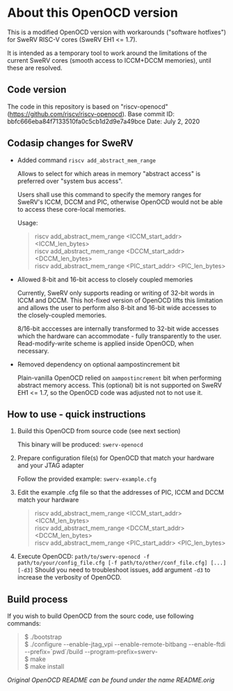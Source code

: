 # About this OpenOCD version

This is a modified OpenOCD version with workarounds 
("software hotfixes") for SweRV RISC-V cores (SweRV EH1 <= 1.7).

It is intended as a temporary tool to work around the limitations
of the current SweRV cores (smooth access to ICCM+DCCM memories),
until these are resolved.

## Code version

The code in this repository is based on "riscv-openocd" (https://github.com/riscv/riscv-openocd).
Base commit ID: bbfc666eba84f7133510fa0c5cb1d2d9e7a49bce 
Date: July 2, 2020

## Codasip changes for SweRV

- Added command `riscv add_abstract_mem_range`

  Allows to select for which areas in memory "abstract access" is preferred
over "system bus access".

  Users shall use this command to specify the memory ranges for SweRV's
ICCM, DCCM and PIC, otherwise OpenOCD would not be able to access these
core-local memories.

  Usage:

  >riscv add_abstract_mem_range <ICCM_start_addr> <ICCM_len_bytes></br>
riscv add_abstract_mem_range <DCCM_start_addr> <DCCM_len_bytes></br>
riscv add_abstract_mem_range <PIC_start_addr> <PIC_len_bytes>

- Allowed 8-bit and 16-bit access to closely coupled memories

  Currently, SweRV only supports reading or writing of 32-bit words in ICCM and DCCM.
This hot-fixed version of OpenOCD lifts this limitation and allows the user to perform also
8-bit and 16-bit wide accesses to the closely-coupled memories.

  8/16-bit acccesses are internally transformed to 32-bit wide accesses which the hardware can
accommodate - fully transparently to the user. Read-modify-write scheme is applied inside OpenOCD,
when necessary.

- Removed dependency on optional aampostincrement bit

  Plain-vanilla OpenOCD relied on `aampostincrement` bit when performing abstract memory access.
This (optional) bit is not supported on SweRV EH1 <= 1.7, so the OpenOCD code was adjusted not to 
not use it.

## How to use - quick instructions

1. Build this OpenOCD from source code (see next section)

   This binary will be produced: `swerv-openocd`

2. Prepare configuration file(s) for OpenOCD that match your hardware and your JTAG adapter

   Follow the provided example:  `swerv-example.cfg`

3. Edit the example .cfg file so that the addresses of PIC, ICCM and DCCM match your hardware

   >riscv add_abstract_mem_range <ICCM_start_addr> <ICCM_len_bytes></br>
riscv add_abstract_mem_range <DCCM_start_addr> <DCCM_len_bytes></br>
riscv add_abstract_mem_range <PIC_start_addr> <PIC_len_bytes>

4. Execute OpenOCD:
   `path/to/swerv-openocd -f path/to/your/config_file.cfg [-f path/to/other/conf_file.cfg] [...] [-d3]`
   Should you need to troubleshoot issues, add argument `-d3` to increase the verbosity of OpenOCD.

## Build process

If you wish to build OpenOCD from the sourc code, use following commands:

>$ ./bootstrap</br>
$ ./configure --enable-jtag_vpi --enable-remote-bitbang --enable-ftdi --prefix=\`pwd\`/build --program-prefix=swerv-</br>
$ make</br>
$ make install

_Original OpenOCD README can be found under the name README.orig_

